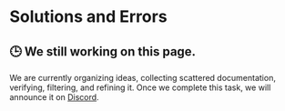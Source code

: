 # Solutions and Errors

## 🕒 We still working on this page.

We are currently organizing ideas, collecting scattered documentation, verifying, filtering, and refining it. Once we complete this task, we will announce it on [Discord](https://discord.gg/zuX58yRV84).
